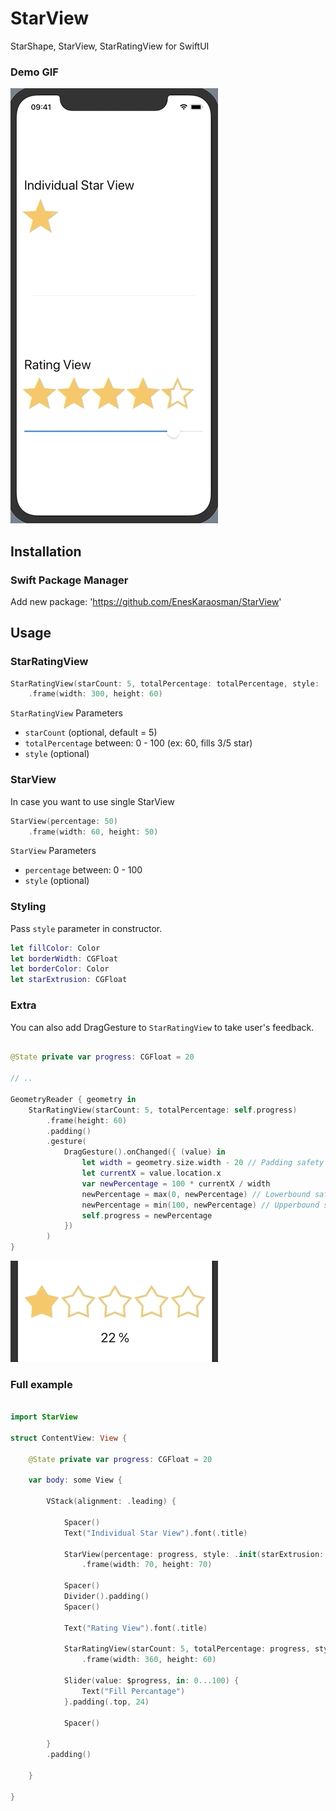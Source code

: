 # StarView

StarShape, StarView, StarRatingView for SwiftUI

### Demo GIF
![](https://github.com/EnesKaraosman/StarView/blob/master/Sources/StarView/starView.gif)

## Installation

### Swift Package Manager
Add new package: 'https://github.com/EnesKaraosman/StarView'

## Usage

### StarRatingView

```swift
StarRatingView(starCount: 5, totalPercentage: totalPercentage, style: .init())
    .frame(width: 300, height: 60)
```

`StarRatingView` Parameters

+ `starCount` (optional, default = 5) 
+ `totalPercentage`  between: 0 - 100 (ex: 60, fills 3/5 star) 
+ `style` (optional)   

### StarView

In case you want to use single StarView

```swift
StarView(percentage: 50)
    .frame(width: 60, height: 50)
```

`StarView` Parameters

+ `percentage` between: 0 - 100
+ `style` (optional)

### Styling

Pass `style` parameter in constructor.
```swift
let fillColor: Color
let borderWidth: CGFloat
let borderColor: Color
let starExtrusion: CGFloat
```

### Extra

You can also add DragGesture to `StarRatingView` to take user's feedback. 

```swift

@State private var progress: CGFloat = 20

// ..

GeometryReader { geometry in 
    StarRatingView(starCount: 5, totalPercentage: self.progress)
        .frame(height: 60)
        .padding()
        .gesture(
            DragGesture().onChanged({ (value) in
                let width = geometry.size.width - 20 // Padding safety
                let currentX = value.location.x
                var newPercentage = 100 * currentX / width
                newPercentage = max(0, newPercentage) // Lowerbound safety
                newPercentage = min(100, newPercentage) // Upperbound safety
                self.progress = newPercentage
            })
        )
}
```

![](https://github.com/EnesKaraosman/StarView/blob/master/Sources/StarView/with-drag-gesture.gif)

### Full example
```swift

import StarView

struct ContentView: View {

    @State private var progress: CGFloat = 20

    var body: some View {
        
        VStack(alignment: .leading) {

            Spacer()
            Text("Individual Star View").font(.title)

            StarView(percentage: progress, style: .init(starExtrusion: 15))
                .frame(width: 70, height: 70)

            Spacer()
            Divider().padding()
            Spacer()

            Text("Rating View").font(.title)

            StarRatingView(starCount: 5, totalPercentage: progress, style: .init(starExtrusion: 15))
                .frame(width: 360, height: 60)

            Slider(value: $progress, in: 0...100) {
                Text("Fill Percantage")
            }.padding(.top, 24)

            Spacer()

        }
        .padding()
        
    }

}

```
